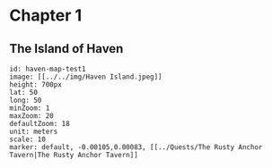 

# Chapter 1
## The Island of Haven

```leaflet
id: haven-map-test1
image: [[../../img/Haven Island.jpeg]]
height: 700px
lat: 50
long: 50
minZoom: 1
maxZoom: 20
defaultZoom: 18
unit: meters
scale: 10
marker: default, -0.00105,0.00083, [[../Quests/The Rusty Anchor Tavern|The Rusty Anchor Tavern]]
```